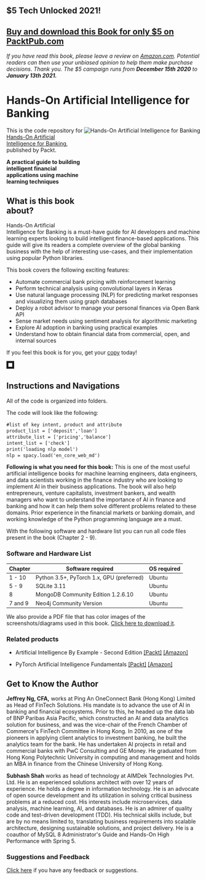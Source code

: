 ## $5 Tech Unlocked 2021!
[Buy and download this Book for only $5 on PacktPub.com](https://www.packtpub.com/product/hands-on-artificial-intelligence-for-banking/9781788830782)
-----
*If you have read this book, please leave a review on [Amazon.com](https://www.amazon.com/gp/product/1788830784).     Potential readers can then use your unbiased opinion to help them make purchase decisions. Thank you. The $5 campaign         runs from __December 15th 2020__ to __January 13th 2021.__*

# Hands-On Artificial Intelligence for Banking

<a href="https://www.packtpub.com/in/big-data-and-business-intelligence/hands-artificial-intelligence-banking?utm_source=github&utm_medium=repository&utm_campaign=9781788830782"><img src="https://www.packtpub.com/media/catalog/product/cache/bf3310292d6e1b4ca15aeea773aca35e/9/7/9781788830782-original_38.jpeg" alt="Hands-On Artificial Intelligence for Banking" height="256px" align="right"></a>

This is the code repository for [Hands-On Artificial Intelligence for Banking](https://www.packtpub.com/in/big-data-and-business-intelligence/hands-artificial-intelligence-banking?utm_source=github&utm_medium=repository&utm_campaign=9781788830782), published by Packt.

**A practical guide to building intelligent financial applications using machine learning techniques**

## What is this book about?
Hands-On Artificial Intelligence for Banking is a must-have guide for AI developers and machine learning experts looking to build intelligent finance-based applications. This guide will give its readers a complete overview of the global banking business with the help of interesting use-cases, and their implementation using popular Python libraries.

This book covers the following exciting features: 
* Automate commercial bank pricing with reinforcement learning
* Perform technical analysis using convolutional layers in Keras
* Use natural language processing (NLP) for predicting market responses and visualizing them using graph databases
* Deploy a robot advisor to manage your personal finances via Open Bank API
* Sense market needs using sentiment analysis for algorithmic marketing
* Explore AI adoption in banking using practical examples
* Understand how to obtain financial data from commercial, open, and internal sources

If you feel this book is for you, get your [copy](https://www.amazon.com/dp/B07MR3LLHY) today!

<a href="https://www.packtpub.com/?utm_source=github&utm_medium=banner&utm_campaign=GitHubBanner"><img src="https://raw.githubusercontent.com/PacktPublishing/GitHub/master/GitHub.png" alt="https://www.packtpub.com/" border="5" /></a>

## Instructions and Navigations
All of the code is organized into folders.

The code will look like the following:
```
#list of key intent, product and attribute
product_list = ['deposit','loan']
attribute_list = ['pricing','balance']
intent_list = ['check']
print('loading nlp model')
nlp = spacy.load('en_core_web_md')

```

**Following is what you need for this book:**
This is one of the most useful artificial intelligence books for machine learning engineers, data engineers, and data scientists working in the finance industry who are looking to implement AI in their business applications. The book will also help entrepreneurs, venture capitalists, investment bankers, and wealth managers who want to understand the importance of AI in finance and banking and how it can help them solve different problems related to these domains. Prior experience in the financial markets or banking domain, and working knowledge of the Python programming language are a must.

With the following software and hardware list you can run all code files present in the book (Chapter 2 - 9).

### Software and Hardware List

| Chapter  | Software required                                                                    |  OS required                        |
| -------- | -------------------------------------------------------------------------------------| ------------------------------------|
| 1 - 10   |   Python 3.5+, PyTorch 1.x, GPU (preferred)                                          |  Ubuntu                             |
| 5 - 9    |   SQLite 3.11                                                                        |  Ubuntu                             |
|   8      |   MongoDB Community Edition 1.2.6.10                                                 |  Ubuntu                             |
| 7 and 9  |   Neo4j Community Version                                                            |  Ubuntu                             |


We also provide a PDF file that has color images of the screenshots/diagrams used in this book. [Click here to download it](https://static.packt-cdn.com/downloads/9781788830782_ColorImages.pdf).


### Related products <Other books you may enjoy>
* Artificial Intelligence By Example - Second Edition [[Packt]](https://www.packtpub.com/in/programming/artificial-intelligence-by-example-second-edition?utm_source=github&utm_medium=repository&utm_campaign=9781839211539) [[Amazon]](https://www.amazon.com/dp/1839211539)

* PyTorch Artificial Intelligence Fundamentals [[Packt]](https://www.packtpub.com/in/data/pytorch-1-x-artificial-intelligence-cookbook?utm_source=github&utm_medium=repository&utm_campaign=9781838557041) [[Amazon]](https://www.amazon.com/dp/1838557040)

## Get to Know the Author
**Jeffrey Ng, CFA,**
works at Ping An OneConnect Bank (Hong Kong) Limited as Head of FinTech Solutions. His mandate is to advance the use of AI in banking and financial ecosystems. Prior to this, he headed up the data lab of BNP Paribas Asia Pacific, which constructed an AI and data analytics solution for business, and was the vice-chair of the French Chamber of Commerce's FinTech Committee in Hong Kong. In 2010, as one of the pioneers in applying client analytics to investment banking, he built the analytics team for the bank. He has undertaken AI projects in retail and commercial banks with PwC Consulting and GE Money. He graduated from Hong Kong Polytechnic University in computing and management and holds an MBA in finance from the Chinese University of Hong Kong.

**Subhash Shah**
works as head of technology at AIMDek Technologies Pvt. Ltd. He is an experienced solutions architect with over 12 years of experience. He holds a degree in information technology. He is an advocate of open source development and its utilization in solving critical business problems at a reduced cost. His interests include microservices, data analysis, machine learning, AI, and databases. He is an admirer of quality code and test-driven development (TDD). His technical skills include, but are by no means limited to, translating business requirements into scalable architecture, designing sustainable solutions, and project delivery. He is a coauthor of MySQL 8 Administrator's Guide and Hands-On High Performance with Spring 5.

### Suggestions and Feedback
[Click here](https://docs.google.com/forms/d/e/1FAIpQLSdy7dATC6QmEL81FIUuymZ0Wy9vH1jHkvpY57OiMeKGqib_Ow/viewform) if you have any feedback or suggestions.

